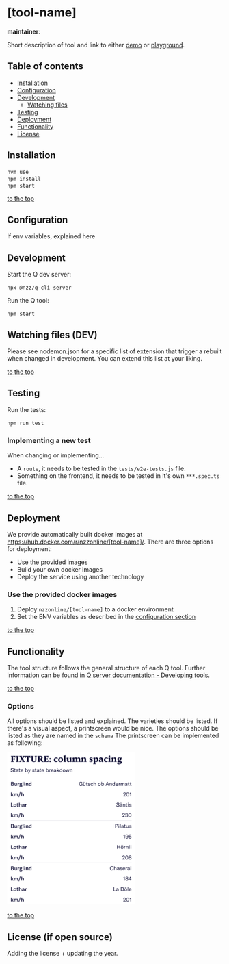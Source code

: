 # [tool-name] <travis-badge>

**maintainer**: <maintainer>

Short description of tool and link to either [demo](https://editor.q.tools/) or [playground](https://q-playground.st.nzz.ch).

## Table of contents

- [Installation](#installation)
- [Configuration](#configuration)
- [Development](#development)
  - [Watching files](#watching-files-dev)
- [Testing](#testing)
- [Deployment](#deployment)
- [Functionality](#functionality)
- [License](#license)

## Installation

```
nvm use
npm install
npm start
```

[to the top](#table-of-contents)

## Configuration

If env variables, explained here

## Development

Start the Q dev server:

```
npx @nzz/q-cli server
```

Run the Q tool:

```
npm start
```

## Watching files (DEV)

Please see nodemon.json for a specific list of extension that trigger a rebuilt when changed in development. You can extend this list at your liking.

[to the top](#table-of-contents)

## Testing

Run the tests:

```
npm run test
```

### Implementing a new test

When changing or implementing...

- A `route`, it needs to be tested in the `tests/e2e-tests.js` file.
- Something on the frontend, it needs to be tested in it's own  `***.spec.ts` file.

[to the top](#table-of-contents)

## Deployment

We provide automatically built docker images at https://hub.docker.com/r/nzzonline/[tool-name]/.
There are three options for deployment:

- Use the provided images
- Build your own docker images
- Deploy the service using another technology

### Use the provided docker images

1. Deploy `nzzonline/[tool-name]` to a docker environment
2. Set the ENV variables as described in the [configuration section](#configuration)

[to the top](#table-of-contents)

## Functionality

The tool structure follows the general structure of each Q tool. Further information can be found in [Q server documentation - Developing tools](https://nzzdev.github.io/Q-server/developing-tools.html).

[to the top](#table-of-contents)

### Options

All options should be listed and explained. The varieties should be listed. If there's a visual aspect, a printscreen would be nice. The options should be listed as they are named in the `schema`
The printscreen can be implemented as following:

<img src="./doc/card-layout.png" width=300 height=355>

[to the top](#table-of-contents)

## License (if open source)

Adding the license + updating the year.
